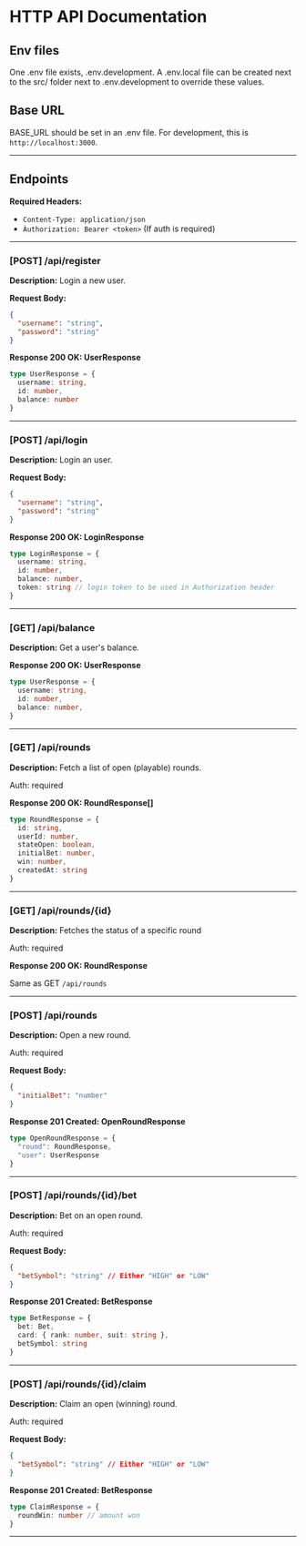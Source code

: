 # HTTP API Documentation

## Env files
One .env file exists, .env.development. A .env.local file can be created next to the src/ folder next to .env.development to override these values.

## Base URL
BASE_URL should be set in an .env file. For development, this is `http://localhost:3000`.

---

## Endpoints

**Required Headers:**
* `Content-Type: application/json`
* `Àuthorization: Bearer <token>` (If auth is required)

---

### [POST] /api/register
**Description:** Login a new user.

**Request Body:**
```json
{
  "username": "string",
  "password": "string"
}
```

**Response 200 OK: UserResponse**

```ts
type UserResponse = {
  username: string,
  id: number,
  balance: number
}
```

---

### [POST] /api/login
**Description:** Login an user.

**Request Body:**
```json
{
  "username": "string",
  "password": "string"
}
```

**Response 200 OK: LoginResponse**

```ts
type LoginResponse = {
  username: string,
  id: number,
  balance: number,
  token: string // login token to be used in Authorization header
}
```

---

### [GET] /api/balance
**Description:** Get a user's balance.

**Response 200 OK: UserResponse**

```ts
type UserResponse = {
  username: string,
  id: number,
  balance: number,
}
```

---

### [GET] /api/rounds
**Description:** Fetch a list of open (playable) rounds.

Auth: required

**Response 200 OK: RoundResponse[]**
```ts
type RoundResponse = {
  id: string,
  userId: number,
  stateOpen: boolean,
  initialBet: number,
  win: number,
  createdAt: string
}
```

---

### [GET] /api/rounds/{id}
**Description:** Fetches the status of a specific round

Auth: required

**Response 200 OK: RoundResponse**

Same as GET `/api/rounds`

---


### [POST] /api/rounds
**Description:** Open a new round.

Auth: required

**Request Body:**
```json
{
  "initialBet": "number"
}
```

**Response 201 Created: OpenRoundResponse**
```ts
type OpenRoundResponse = {
  "round": RoundResponse,
  "user": UserResponse
}
```

---

### [POST] /api/rounds/{id}/bet
**Description:** Bet on an open round.

Auth: required

**Request Body:**
```json
{
  "betSymbol": "string" // Either "HIGH" or "LOW"
}
```

**Response 201 Created: BetResponse**

```ts
type BetResponse = {
  bet: Bet,
  card: { rank: number, suit: string },
  betSymbol: string
}
```

---

### [POST] /api/rounds/{id}/claim
**Description:** Claim an open (winning) round.

Auth: required

**Request Body:**
```json
{
  "betSymbol": "string" // Either "HIGH" or "LOW"
}
```

**Response 201 Created: BetResponse**

```ts
type ClaimResponse = {
  roundWin: number // amount won
}
```

---
